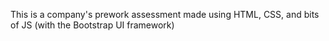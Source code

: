 <p>This is a company's prework assessment made using HTML, CSS, and bits of JS (with the Bootstrap UI framework)</p>
